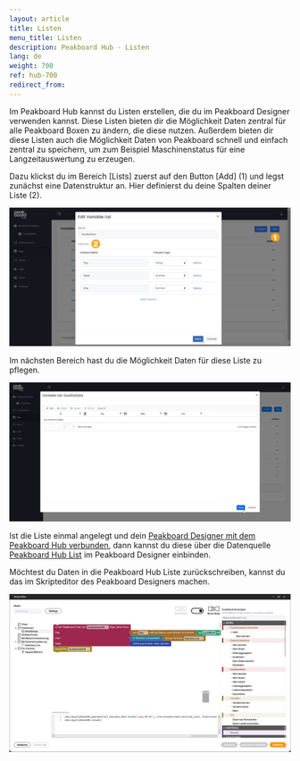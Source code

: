 ```yaml
---
layout: article
title: Listen 
menu_title: Listen 
description: Peakboard Hub - Listen 
lang: de
weight: 700
ref: hub-700
redirect_from:
---
```


Im Peakboard Hub kannst du Listen erstellen, die du im Peakboard Designer verwenden kannst.
Diese Listen bieten dir die Möglichkeit Daten zentral für alle Peakboard Boxen zu ändern, die diese nutzen.
Außerdem bieten dir diese Listen auch die Möglichkeit Daten von Peakboard schnell und einfach zentral zu speichern, um zum Beispiel Maschinenstatus für eine Langzeitauswertung zu erzeugen.

Dazu klickst du im Bereich [Lists] zuerst auf den Button [Add] (1) und legst zunächst eine Datenstruktur an.
Hier definierst du deine Spalten deiner Liste (2).

![Liste hinzufügen](/assets/images/hub/hub_list1.png)

Im nächsten Bereich hast du die Möglichkeit Daten für diese Liste zu pflegen.

![Daten pflegen](/assets/images/hub/hub_list2.png)

Ist die Liste einmal angelegt und dein [Peakboard Designer mit dem Peakboard Hub verbunden](/hub/de-hub_connectpbdesigner.html), dann kannst du diese über die Datenquelle [Peakboard Hub List](/data_sources/de-peakboard-hub-list.html) im Peakboard Designer einbinden.

Möchtest du Daten in die Peakboard Hub Liste zurückschreiben, kannst du das im Skripteditor des Peakboard Designers machen.

![Skripteditor](/assets/images/hub/de_hub_list3.png)
